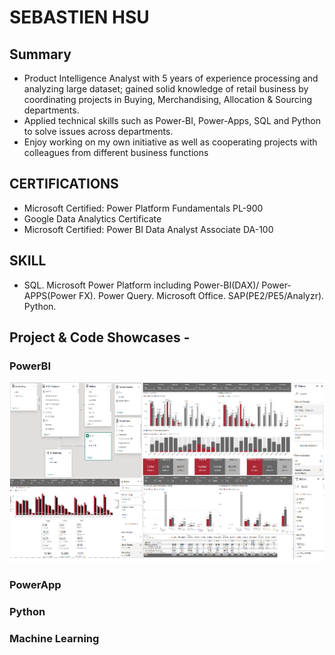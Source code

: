 # SEBASTIEN HSU

## Summary
* Product Intelligence Analyst with 5 years of experience processing and analyzing large dataset; gained solid knowledge of retail business by coordinating projects in Buying, Merchandising, Allocation & Sourcing departments.
* Applied technical skills such as Power-BI, Power-Apps, SQL and Python to solve issues across departments.
* Enjoy working on my own initiative as well as cooperating projects with colleagues from different business functions

## CERTIFICATIONS
* Microsoft Certified: Power Platform Fundamentals PL-900
* Google Data Analytics Certificate
* Microsoft Certified: Power BI Data Analyst Associate DA-100

## SKILL
* SQL. Microsoft Power Platform including Power-BI(DAX)/ Power-APPS(Power FX). Power Query. Microsoft Office. SAP(PE2/PE5/Analyzr). Python.

## Project & Code Showcases - 

### PowerBI

![alt text](volume.png)


### PowerApp


### Python



### Machine Learning




